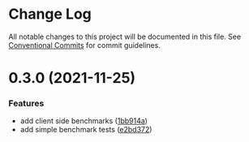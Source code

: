 # Change Log

All notable changes to this project will be documented in this file.
See [Conventional Commits](https://conventionalcommits.org) for commit guidelines.

# 0.3.0 (2021-11-25)


### Features

* add client side benchmarks ([1bb914a](https://github.com/adbayb/coulis/commit/1bb914a8976bb874fd5fab9b2c39d61d2520e7ba))
* add simple benchmark tests ([e2bd372](https://github.com/adbayb/coulis/commit/e2bd3723ddf1c72696bbc71a4fc0f3a9096f81b1))
